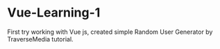 # Vue-Learning-1
First try working with Vue js, created simple Random User Generator by TraverseMedia tutorial.
